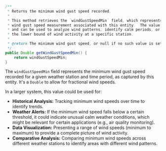 ```java
/**
 * Returns the minimum wind gust speed recorded.
 *
 * This method retrieves the `windGustSpeedMin` field, which represents the lowest
 * wind gust speed measurement associated with this entity.  The value is a `Double`
 * and can be used to analyze wind patterns, identify calm periods, or track
 * the lower bound of wind activity at a specific station.
 *
 * @return The minimum wind gust speed, or null if no such value is set.
 */
public Double getWindGustSpeedMin() {
    return windGustSpeedMin;
}
```

The `windGustSpeedMin` field represents the minimum wind gust speed recorded for a given weather station and time period, as captured by this entity.  It's a `Double` to allow for fractional wind speeds.

In a larger system, this value could be used for:

*   **Historical Analysis:** Tracking minimum wind speeds over time to identify trends.
*   **Weather Alerts:**  If the minimum wind speed falls below a certain threshold, it could indicate unusual calm weather conditions, which might be relevant for certain applications (e.g., air quality monitoring).
*   **Data Visualization:**  Presenting a range of wind speeds (minimum to maximum) to provide a complete picture of wind activity.
*   **Comparative Analysis:** Comparing minimum wind speeds across different weather stations to identify areas with different wind patterns.